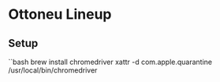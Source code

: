 # Ottoneu Lineup

## Setup

``bash
brew install chromedriver
xattr -d com.apple.quarantine /usr/local/bin/chromedriver
```
